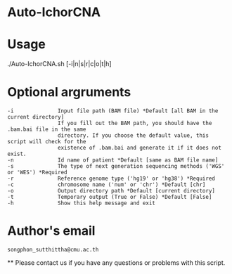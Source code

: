 # Auto-IchorCNA

# Usage 
./Auto-IchorCNA.sh [-i|n|s|r|c|o|t|h]

# Optional argruments
    -i              Input file path (BAM file) *Default [all BAM in the current directory]
                    If you fill out the BAM path, you should have the .bam.bai file in the same
                    directory. If you choose the default value, this script will check for the
                    existence of .bam.bai and generate it if it does not exist.
    -n              Id name of patient *Default [same as BAM file name]
    -s              The type of next generation sequencing methods ('WGS' or 'WES') *Required
    -r              Reference genome type ('hg19' or 'hg38') *Required
    -c              chromosome name ('num' or 'chr') *Default [chr]
    -o              Output directory path *Default [current directory]
    -t              Temporary output (True or False) *Default [False]
    -h              Show this help message and exit

# Author's email
    songphon_sutthittha@cmu.ac.th
    
** Please contact us if you have any questions or problems with this script.
